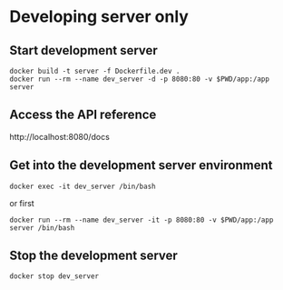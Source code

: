 # Developing server only

## Start development server
```
docker build -t server -f Dockerfile.dev .
docker run --rm --name dev_server -d -p 8080:80 -v $PWD/app:/app server
```

## Access the API reference
http://localhost:8080/docs

## Get into the development server environment
```
docker exec -it dev_server /bin/bash
```
or first
```
docker run --rm --name dev_server -it -p 8080:80 -v $PWD/app:/app server /bin/bash
```

## Stop the development server
```
docker stop dev_server
```